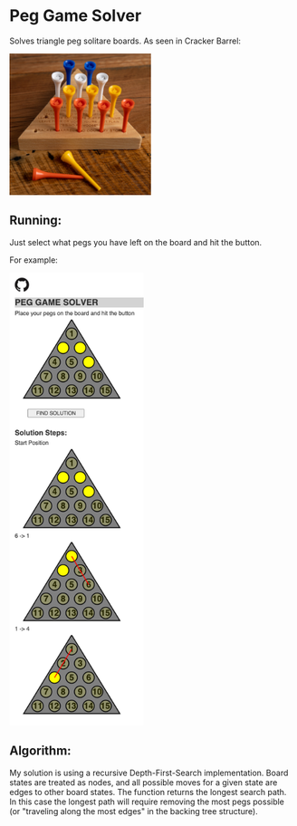 
# Peg Game Solver

Solves triangle peg solitare boards.
As seen in Cracker Barrel:

<img src="images/cracker_barrel.jpg" width="250" height="250">

## Running:

Just select what pegs you have left on the board and hit the button.

For example:

<img src="images/screen_shot.png" height="800">


## Algorithm:

My solution is using a recursive Depth-First-Search implementation.
Board states are treated as nodes,
and all possible moves for a given state are edges to other board states.
The function returns the longest search path.
In this case the longest path will require removing the most pegs possible
(or "traveling along the most edges" in the backing tree structure).